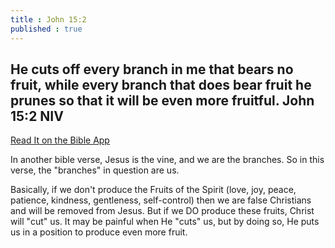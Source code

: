 ```yaml
---
title : John 15:2
published : true
---
```

<h2>He cuts off every branch in me that bears no fruit, while every branch that does bear fruit he prunes  so that it will be even more fruitful.
John 15:2 NIV</h2>
<p><a href = "https://bible.com/bible/111/jhn.15.2.NIV">Read It on the Bible App </a></p>
<p>In another bible verse, Jesus is the vine, and we are the branches. So in this verse, the "branches" in question are us.</p>
<p>Basically, if we don't produce the Fruits of the Spirit (love, joy, peace, patience, kindness, gentleness, self-control) then we are false Christians and will be removed from Jesus. But if we DO produce these fruits, Christ will "cut" us. It may be painful when He "cuts" us, but by doing so, He puts us in a position to produce even more fruit.</p>
